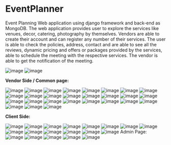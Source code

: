 # EventPlanner
Event Planning Web application using django framework and back-end as MongoDB.
The web application provides user to explore the services like venues, decor, catering, photography by themselves.
Vendors are able to create their account and can register any number of their services.
The user is able to check the policies, address, contact and are able to see all the reviews, dynamic pricing and offers or packages provided by the services, able to schedule the meeting with the respective services.
The vendor is able to get the notification of the meeting.

![image](https://user-images.githubusercontent.com/43948594/228927720-9485a087-329f-46ea-bd72-af2ca0627d66.png)
![image](https://user-images.githubusercontent.com/43948594/228927773-137ee565-bbac-42a2-8498-4bfd362ef99f.png)

**Vendor Side / Common page:**

![image](https://user-images.githubusercontent.com/43948594/228927905-802bd378-8077-4437-870d-13fe2ef4c3a4.png)
![image](https://user-images.githubusercontent.com/43948594/228927946-974ef0db-5e6b-4fc2-a6f4-fabae4a6e258.png)
![image](https://user-images.githubusercontent.com/43948594/228927975-ba0b14a6-59b5-460c-9ad4-8926b3a35f5c.png)
![image](https://user-images.githubusercontent.com/43948594/228927997-61f34b81-c71a-4ff8-8129-1045db442c08.png)
![image](https://user-images.githubusercontent.com/43948594/228928013-a9828d1d-0778-4be6-854c-191232e42900.png)
![image](https://user-images.githubusercontent.com/43948594/228928029-759df7e6-d190-40d3-893e-9bd4b2ed4ce8.png)
![image](https://user-images.githubusercontent.com/43948594/228928083-9a3c8fa9-3ca0-4b8f-b396-da1925f463fa.png)
![image](https://user-images.githubusercontent.com/43948594/228928111-2e7a32df-d904-4f73-aaa7-ad328de481e0.png)
![image](https://user-images.githubusercontent.com/43948594/228928134-81ad9b0d-710d-4c51-91bf-bf0534178a08.png)
![image](https://user-images.githubusercontent.com/43948594/228928160-414c53ad-2974-4e71-92e6-f8a143e69712.png)
![image](https://user-images.githubusercontent.com/43948594/228928174-734087e2-18dc-4e46-a01c-82004f99b12b.png)
![image](https://user-images.githubusercontent.com/43948594/228928203-33642ce9-268e-46dd-bfce-c19fcf42fab8.png)
![image](https://user-images.githubusercontent.com/43948594/228928225-e96d6c55-b441-4005-b675-fdee96a391c2.png)
![image](https://user-images.githubusercontent.com/43948594/228928455-f902d953-9f77-498b-9713-da227cd7b1e9.png)
![image](https://user-images.githubusercontent.com/43948594/228928469-4445e396-05d9-4b29-8382-803f53a5ac4e.png)
![image](https://user-images.githubusercontent.com/43948594/228928487-630da55a-a763-4a19-b083-b8b9d83f1830.png)
![image](https://user-images.githubusercontent.com/43948594/228928501-7e7c9814-232d-4eca-aca5-abd18a44274e.png)
![image](https://user-images.githubusercontent.com/43948594/228928527-14360c34-fcd6-4308-b183-98f1be75a8d1.png)
![image](https://user-images.githubusercontent.com/43948594/228928544-f316ec1b-f411-49a6-8264-e45e4d509ba7.png)
![image](https://user-images.githubusercontent.com/43948594/228928559-c3f7c3ed-7632-4a96-a37a-b0939a9e3a8c.png)
![image](https://user-images.githubusercontent.com/43948594/228928574-80cf56ff-586a-4d96-8024-b493fe0a0878.png)
![image](https://user-images.githubusercontent.com/43948594/228928589-931c10a7-0ce8-40f4-9c93-765357062914.png)
![image](https://user-images.githubusercontent.com/43948594/228928612-5e05f039-88de-4d5c-b8af-4f4b47b481f8.png)
![image](https://user-images.githubusercontent.com/43948594/228928628-7caa61cf-7777-42d4-a15b-c611091c2e75.png)
![image](https://user-images.githubusercontent.com/43948594/228928654-504c4c1d-b1ff-443f-9631-76798d382ad8.png)
![image](https://user-images.githubusercontent.com/43948594/228928677-ac5091a7-65e8-481d-8dc1-cb4665871d03.png)
![image](https://user-images.githubusercontent.com/43948594/228928695-6bcd23be-a879-443e-b6c1-12bed1c7923d.png)

**Client Side:**

![image](https://user-images.githubusercontent.com/43948594/228928792-96b5e193-dc6f-49bc-ae2c-699720b1c43c.png)
![image](https://user-images.githubusercontent.com/43948594/228928953-7e6578c1-3d55-49e8-83de-53f5c7217805.png)
![image](https://user-images.githubusercontent.com/43948594/228928973-b37debed-0ab6-403c-a56f-b572ab18dfa8.png)
![image](https://user-images.githubusercontent.com/43948594/228928998-58e9da80-b4e6-4272-9d08-f55a27ad72b9.png)
![image](https://user-images.githubusercontent.com/43948594/228929032-f463206a-e805-43eb-ba1e-f262adfa7d4b.png)
![image](https://user-images.githubusercontent.com/43948594/228929060-37e319a4-e8d8-40bd-ad86-477ca5fd0b13.png)
![image](https://user-images.githubusercontent.com/43948594/228929073-ba55f75b-e435-4ffb-98f1-7c56d2bdeed6.png)
![image](https://user-images.githubusercontent.com/43948594/228929098-ce6a1061-e785-4c7c-9451-75e1e07b08d6.png)
![image](https://user-images.githubusercontent.com/43948594/228929116-68014ba7-f927-4e74-bc7f-905c3c326d12.png)
![image](https://user-images.githubusercontent.com/43948594/228929131-6a42ebaa-c979-4e01-914a-694ea333c53f.png)
![image](https://user-images.githubusercontent.com/43948594/228929142-3f8924fa-70f8-4526-8cbf-dc3d10fbbda7.png)
![image](https://user-images.githubusercontent.com/43948594/228929175-7a64c610-9b56-46ce-9b94-51cb03ae7181.png)
![image](https://user-images.githubusercontent.com/43948594/228929214-6eac9586-2ae0-4ae5-8430-4c065919b80a.png)
![image](https://user-images.githubusercontent.com/43948594/228929236-73fc52bb-7ae6-40d2-afac-7ed66b90691c.png)
Admin Page:
![image](https://user-images.githubusercontent.com/43948594/228929295-603dba39-72b1-441e-bdf7-27d9406d817d.png)
![image](https://user-images.githubusercontent.com/43948594/228929322-f12fb200-b5ff-4163-8d98-38f894d6f6a6.png)
![image](https://user-images.githubusercontent.com/43948594/228929359-ac7bff78-5592-4c98-ae21-470816826ff7.png)
![image](https://user-images.githubusercontent.com/43948594/228929400-e7874b18-df71-428f-abc7-d82fc7188378.png)
![image](https://user-images.githubusercontent.com/43948594/228929438-294f63aa-fd38-4608-99e1-827b320f0d46.png)
